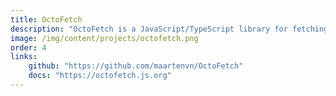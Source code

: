 ```yaml
---
title: OctoFetch
description: "OctoFetch is a JavaScript/TypeScript library for fetching data from APIs with zero dependencies. It is a thin layer on top of the browser native Fetch API and allows for much less boilerplate and more reusable code."
image: /img/content/projects/octofetch.png
order: 4
links:
    github: "https://github.com/maartenvn/OctoFetch"
    docs: "https://octofetch.js.org"
---
```

